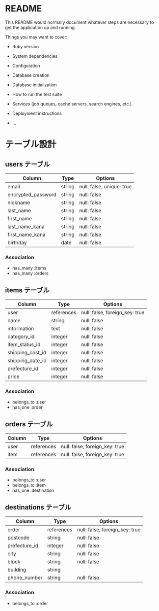 # README

This README would normally document whatever steps are necessary to get the
application up and running.

Things you may want to cover:

* Ruby version

* System dependencies

* Configuration

* Database creation

* Database initialization

* How to run the test suite

* Services (job queues, cache servers, search engines, etc.)

* Deployment instructions

* ...

# テーブル設計

## users テーブル

| Column             | Type   | Options                       |
| ------------------ | ------ | ----------------------------- |
| email              | string | null: false, unique: true     |
| encrypted_password | string | null: false                   |
| nickname           | string | null: false                   |
| last_name          | string | null: false                   |
| first_name         | string | null: false                   |
| last_name_kana     | string | null: false                   |
| first_name_kana    | string | null: false                   |
| birthday           | date   | null: false                   |
 
### Association

- has_many :items
- has_many :orders

## items テーブル

| Column            | Type        | Options                        |
| ----------------- | ----------- | ------------------------------ |
| user              | references  | null: false, foreign_key: true |
| name              | string      | null: false                    |
| information       | text        | null: false                    |
| category_id       | integer     | null: false                    |
| item_status_id    | integer     | null: false                    |
| shipping_cost_id  | integer     | null: false                    |
| shipping_date_id  | integer     | null: false                    |
| prefecture_id     | integer     | null: false                    |
| price             | integer     | null: false                    |

### Association

- belongs_to :user
- has_one :order

## orders テーブル

| Column     | Type         | Options                        |
| ---------- | ------------ | ------------------------------ |
| user       | references   | null: false, foreign_key: true |
| item       | references   | null: false, foreign_key: true |

### Association

- belongs_to :user
- belongs_to :item
- has_one :destination

## destinations テーブル

| Column         | Type        | Options                        |
| -------------- | ----------- | ------------------------------ |
| order          | references  | null: false, foreign_key: true |
| postcode       | string      | null: false                    |
| prefecture_id  | integer     | null: false                    |
| city           | string      | null: false                    |
| block          | string      | null: false                    |
| building       | string      |                                |
| phone_number   | string      | null: false                    |


### Association

- belongs_to :order

